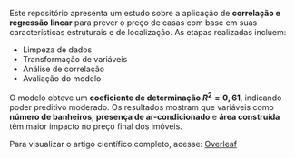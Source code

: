 Este repositório apresenta um estudo sobre a aplicação de **correlação e regressão linear** para prever o preço de casas com base em suas características estruturais e de localização. As etapas realizadas incluem:
- Limpeza de dados
- Transformação de variáveis
- Análise de correlação
- Avaliação do modelo

O modelo obteve um **coeficiente de determinação $R^2 = 0,61$**, indicando poder preditivo moderado. Os resultados mostram que variáveis como **número de banheiros**, **presença de ar-condicionado** e **área construída** têm maior impacto no preço final dos imóveis.

Para visualizar o artigo científico completo, acesse: [Overleaf](https://www.overleaf.com/read/bnpfkdrgwfgw#26ced3)
